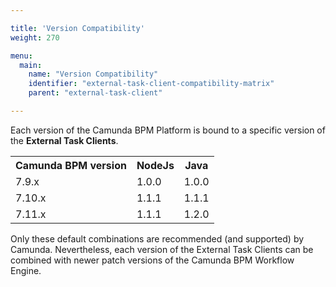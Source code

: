```yaml
---

title: 'Version Compatibility'
weight: 270

menu:
  main:
    name: "Version Compatibility"
    identifier: "external-task-client-compatibility-matrix"
    parent: "external-task-client"

---
```


Each version of the Camunda BPM Platform is bound to a specific version of the **External Task Clients**. 

<table class="table table-striped">
  <tr>
    <th>Camunda BPM version</th>
    <th>NodeJs</th>
    <th>Java</th>
  </tr>
  <tr>
    <td>7.9.x</td>
    <td>1.0.0</td>
    <td>1.0.0</td>
  </tr>
  <tr>
    <td>7.10.x</td>
    <td>1.1.1</td>
    <td>1.1.1</td>
  </tr>
  <tr>
    <td>7.11.x</td>
    <td>1.1.1</td>
    <td>1.2.0</td>
  </tr>
</table>

Only these default combinations are recommended (and supported) by Camunda. Nevertheless, each version of the External 
Task Clients can be combined with newer patch versions of the Camunda BPM Workflow Engine.
